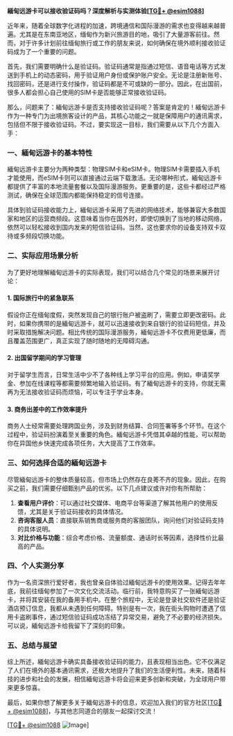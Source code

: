 **緬甸远游卡可以接收验证码吗？深度解析与实测体验[[TG💪+ @esim1088](https://t.me/s/esim1088)]**

近年来，随着全球数字化进程的加速，跨境通信和国际漫游的需求也变得越来越普遍。尤其是在东南亚地区，缅甸作为新兴旅游目的地，吸引了大量游客前往。然而，对于许多计划前往缅甸旅行或工作的朋友来说，如何确保在境外顺利接收验证码成为了一个重要的问题。

首先，我们需要明确什么是验证码。验证码通常是指通过短信、语音电话等方式发送到手机上的动态密码，用于验证用户身份或保护账户安全。无论是注册新账号、找回密码，还是进行支付操作，验证码都是不可或缺的一部分。因此，在出国前，很多人都会担心自己使用的SIM卡是否能够正常接收验证码。

那么，问题来了：緬甸远游卡是否支持接收验证码呢？答案是肯定的！緬甸远游卡作为一种专门为出境旅客设计的产品，其核心功能之一就是保障用户的通讯需求，包括但不限于接收验证码。不过，要实现这一目标，我们需要从以下几个方面入手：

### **一、緬甸远游卡的基本特性**
緬甸远游卡主要分为两种类型：物理SIM卡和eSIM卡。物理SIM卡需要插入手机才能使用，而eSIM卡则可以直接通过云端下载激活。无论哪种形式，緬甸远游卡都提供了丰富的本地流量套餐以及国际漫游服务。更重要的是，这些卡都经过严格测试，确保在全球范围内都能保持稳定的信号连接。

具体到验证码接收能力上，緬甸远游卡采用了先进的网络技术，能够兼容大多数国家和地区的运营商频段。这意味着当你在国外时，即使切换到了当地的移动网络，依然可以轻松接收到国内发来的短信验证码。当然，这也要求你的设备支持双卡双待或多频段切换功能。

### **二、实际应用场景分析**
为了更好地理解緬甸远游卡的实际表现，我们可以结合几个常见的场景来展开讨论：

#### **1. 国际旅行中的紧急联系**
假设你正在缅甸度假，突然发现自己的银行账户被盗刷了，需要立即更改密码。此时，如果你携带的是緬甸远游卡，就可以迅速接收到来自银行的验证码短信，并及时采取措施解决问题。相比传统的国际漫游服务，緬甸远游卡不仅费用更低廉，而且覆盖范围更广，真正实现了随时随地的无障碍沟通。

#### **2. 出国留学期间的学习管理**
对于留学生而言，日常生活中少不了各种线上学习平台的应用。例如，申请奖学金、参加在线课程等都需要频繁地输入验证码。有了緬甸远游卡的支持，你就无需再为无法接收验证码而烦恼，可以专注于学业本身。

#### **3. 商务出差中的工作效率提升**
商务人士经常需要处理跨国业务，涉及到财务结算、合同签署等多个环节。在这个过程中，验证码扮演着至关重要的角色。緬甸远游卡凭借其卓越的性能，可以帮助你在异国他乡快速完成各项任务，大大提高了工作效率。

### **三、如何选择合适的緬甸远游卡**
尽管緬甸远游卡的整体质量较高，但市场上仍然存在良莠不齐的现象。因此，在购买之前，我们需要仔细甄别产品的优劣。以下几点建议或许对你有所帮助：

1. **查看用户评价**：可以通过社交媒体、电商平台等渠道了解其他用户的使用反馈，尤其是关于验证码接收的具体情况。
2. **咨询客服人员**：直接联系销售商或服务商的客服团队，询问他们对验证码支持的具体说明。
3. **对比价格与功能**：综合考虑价格、流量额度、通话时长等因素，选择性价比最高的产品。

### **四、个人实测分享**
作为一名资深旅行爱好者，我也曾亲自体验过緬甸远游卡的使用效果。记得去年年底，我前往缅甸参加了一次文化交流活动。临行前，我特意购买了一张緬甸远游卡，并将其安装在我的备用手机中。在整个旅程中，无论是登录社交软件还是验证酒店预订信息，我都从未遇到任何障碍。特别是有一次，我在街头购物时遭遇了信用卡盗刷事件，通过短信验证码成功冻结了异常交易，避免了不必要的经济损失。可以说，緬甸远游卡给我留下了深刻的印象。

### **五、总结与展望**
综上所述，緬甸远游卡确实具备接收验证码的能力，且表现相当出色。它不仅满足了人们在境外的基本通讯需求，还极大地提升了我们的生活便利性。未来，随着科技的进步和社会的发展，相信緬甸远游卡将会迎来更多创新和突破，为全球用户带来更多惊喜。

最后，如果你想了解更多关于緬甸远游卡的信息，欢迎加入我们的官方社区[[TG💪+ @esim1088](https://t.me/s/esim1088)]，与其他志同道合的朋友一起探讨交流！

[[TG💪+ @esim1088](https://t.me/s/esim1088) ![Image](https://i.postimg.cc/4NQfJmqS/Snipaste-2025-05-13-00-14-12.png)]